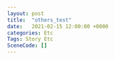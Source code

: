```yaml
---
layout: post
title:  "others_test"
date:   2021-02-15 12:00:00 +0000
categories: Etc
Tags: Story Etc
SceneCode: []
---
```

